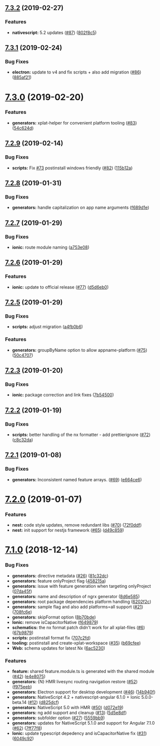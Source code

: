 <a name="7.3.2"></a>
## [7.3.2](https://github.com/nstudio/xplat/compare/7.3.1...7.3.2) (2019-02-27)


### Features

* **nativescript:** 5.2 updates ([#87](https://github.com/nstudio/xplat/issues/87)) ([802f8c5](https://github.com/nstudio/xplat/commit/802f8c5))



<a name="7.3.1"></a>
## [7.3.1](https://github.com/nstudio/xplat/compare/7.3.0...7.3.1) (2019-02-24)


### Bug Fixes

* **electron:** update to v4 and fix scripts + also add migration ([#86](https://github.com/nstudio/xplat/issues/86)) ([885af21](https://github.com/nstudio/xplat/commit/885af21))



<a name="7.3.0"></a>
# [7.3.0](https://github.com/nstudio/xplat/compare/7.2.8...7.3.0) (2019-02-20)


### Features

* **generators:** xplat-helper for convenient platform tooling ([#83](https://github.com/nstudio/xplat/issues/83)) ([54c624d](https://github.com/nstudio/xplat/commit/54c624d))



<a name="7.2.9"></a>
## [7.2.9](https://github.com/nstudio/xplat/compare/7.2.8...7.2.9) (2019-02-14)


### Bug Fixes

* **scripts:** Fix [#73](https://github.com/nstudio/xplat/issues/73) postinstall windows friendly ([#82](https://github.com/nstudio/xplat/issues/82)) ([115b12a](https://github.com/nstudio/xplat/commit/115b12a))



<a name="7.2.8"></a>
## [7.2.8](https://github.com/nstudio/xplat/compare/7.2.7...7.2.8) (2019-01-31)


### Bug Fixes

* **generators:** handle capitalization on app name arguments ([f689d1e](https://github.com/nstudio/xplat/commit/f689d1e))



<a name="7.2.7"></a>
## [7.2.7](https://github.com/nstudio/xplat/compare/7.2.6...7.2.7) (2019-01-29)


### Bug Fixes

* **ionic:** route module naming ([a753e08](https://github.com/nstudio/xplat/commit/a753e08))



<a name="7.2.6"></a>
## [7.2.6](https://github.com/nstudio/xplat/compare/7.2.5...7.2.6) (2019-01-29)


### Features

* **ionic:** update to official release ([#77](https://github.com/nstudio/xplat/issues/77)) ([d5d6eb0](https://github.com/nstudio/xplat/commit/d5d6eb0))



<a name="7.2.5"></a>
## [7.2.5](https://github.com/nstudio/xplat/compare/7.2.3...7.2.5) (2019-01-29)


### Bug Fixes

* **scripts:** adjust migration ([a4fb0b6](https://github.com/nstudio/xplat/commit/a4fb0b6))


### Features

* **generators:** groupByName option to allow appname-platform ([#75](https://github.com/nstudio/xplat/issues/75)) ([50c4707](https://github.com/nstudio/xplat/commit/50c4707))



<a name="7.2.3"></a>
## [7.2.3](https://github.com/nstudio/xplat/compare/7.2.2...7.2.3) (2019-01-20)


### Bug Fixes

* **ionic:** package correction and link fixes ([7b54500](https://github.com/nstudio/xplat/commit/7b54500))



<a name="7.2.2"></a>
## [7.2.2](https://github.com/nstudio/xplat/compare/7.2.1...7.2.2) (2019-01-19)


### Bug Fixes

* **scripts:** better handling of the nx formatter - add prettierignore ([#72](https://github.com/nstudio/xplat/issues/72)) ([c8c32da](https://github.com/nstudio/xplat/commit/c8c32da))



<a name="7.2.1"></a>
## [7.2.1](https://github.com/nstudio/xplat/compare/7.2.0...7.2.1) (2019-01-08)


### Bug Fixes

* **generators:** Inconsistent named feature arrays. ([#69](https://github.com/nstudio/xplat/issues/69)) ([e664ce6](https://github.com/nstudio/xplat/commit/e664ce6))



<a name="7.2.0"></a>
# [7.2.0](https://github.com/nstudio/xplat/compare/7.1.0...7.2.0) (2019-01-07)


### Features

* **nest:** code style updates, remove redundant libs ([#70](https://github.com/nstudio/xplat/issues/70)) ([72f0ddf](https://github.com/nstudio/xplat/commit/72f0ddf))
* **nest:** init support for nestjs framework ([#65](https://github.com/nstudio/xplat/issues/65)) ([d49c859](https://github.com/nstudio/xplat/commit/d49c859))



<a name="7.1.0"></a>
# [7.1.0](https://github.com/nstudio/xplat/compare/67b9879...7.1.0) (2018-12-14)


### Bug Fixes

* **generators:** directive metadata ([#26](https://github.com/nstudio/xplat/issues/26)) ([81c32dc](https://github.com/nstudio/xplat/commit/81c32dc))
* **generators:** feature onlyProject flag ([458215a](https://github.com/nstudio/xplat/commit/458215a))
* **generators:** issue with feature generation when targeting onlyProject ([07da45f](https://github.com/nstudio/xplat/commit/07da45f))
* **generators:** name and description of ngrx generator ([8d6e585](https://github.com/nstudio/xplat/commit/8d6e585))
* **generators:** root package dependencies platform handling ([6202f2c](https://github.com/nstudio/xplat/commit/6202f2c))
* **generators:** sample flag and also add platforms=all support ([#21](https://github.com/nstudio/xplat/issues/21)) ([708fc6e](https://github.com/nstudio/xplat/commit/708fc6e))
* **generators:** skipFormat option ([8b70bde](https://github.com/nstudio/xplat/commit/8b70bde))
* **Ionic:** remove isCapacitorNative ([f649879](https://github.com/nstudio/xplat/commit/f649879))
* **schematics:** the nx format patch didn't work for all xplat-files ([#6](https://github.com/nstudio/xplat/issues/6)) ([67b9879](https://github.com/nstudio/xplat/commit/67b9879))
* **scripts:** postinstall format fix ([707c2fd](https://github.com/nstudio/xplat/commit/707c2fd))
* **tooling:** postinstall and create-xplat-workspace ([#35](https://github.com/nstudio/xplat/issues/35)) ([b69cfee](https://github.com/nstudio/xplat/commit/b69cfee))
* **Web:** schema updates for latest Nx ([6ac5230](https://github.com/nstudio/xplat/commit/6ac5230))


### Features

* **feature:** shared feature.module.ts is generated with the shared module ([#42](https://github.com/nstudio/xplat/issues/42)) ([e4e8075](https://github.com/nstudio/xplat/commit/e4e8075))
* **generators:** {N} HMR livesync routing navigation restore ([#52](https://github.com/nstudio/xplat/issues/52)) ([f975eeb](https://github.com/nstudio/xplat/commit/f975eeb))
* **generators:** Electron support for desktop development ([#46](https://github.com/nstudio/xplat/issues/46)) ([14b940f](https://github.com/nstudio/xplat/commit/14b940f))
* **generators:** NativeScript 4.2 + nativescript-angular 6.1.0 + Ionic 5.0.0-beta.14 ([#12](https://github.com/nstudio/xplat/issues/12)) ([d825dcf](https://github.com/nstudio/xplat/commit/d825dcf))
* **generators:** NativeScript 5.0 with HMR ([#50](https://github.com/nstudio/xplat/issues/50)) ([d072e19](https://github.com/nstudio/xplat/commit/d072e19))
* **generators:** ng add support and cleanup ([#13](https://github.com/nstudio/xplat/issues/13)) ([5d5e8df](https://github.com/nstudio/xplat/commit/5d5e8df))
* **generators:** subfolder option ([#27](https://github.com/nstudio/xplat/issues/27)) ([5559bb9](https://github.com/nstudio/xplat/commit/5559bb9))
* **generators:** updates for NativeScript 5.1.0 and support for Angular 7.1.0 ([#62](https://github.com/nstudio/xplat/issues/62)) ([7ff77f8](https://github.com/nstudio/xplat/commit/7ff77f8))
* **Ionic:** update typescript depedency and isCapacitorNative fix ([#31](https://github.com/nstudio/xplat/issues/31)) ([6049c92](https://github.com/nstudio/xplat/commit/6049c92))



